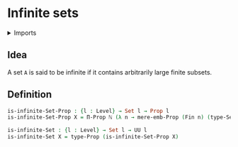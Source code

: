 #  Infinite sets

<details><summary>Imports</summary>
```agda
module set-theory.infinite-sets where
open import elementary-number-theory.natural-numbers
open import foundation.existential-quantification
open import foundation.mere-embeddings
open import foundation.propositions
open import foundation.sets
open import foundation.universe-levels
open import univalent-combinatorics.standard-finite-types
```
</details>

## Idea

A set `A` is said to be infinite if it contains arbitrarily large finite subsets.

## Definition

```agda
is-infinite-Set-Prop : {l : Level} → Set l → Prop l
is-infinite-Set-Prop X = Π-Prop ℕ (λ n → mere-emb-Prop (Fin n) (type-Set X))

is-infinite-Set : {l : Level} → Set l → UU l
is-infinite-Set X = type-Prop (is-infinite-Set-Prop X)
```
